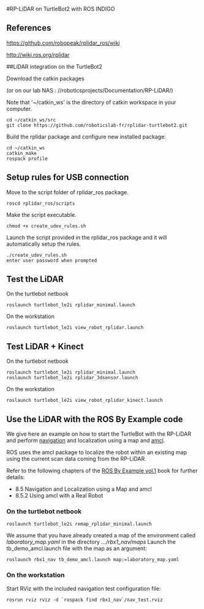 #RP-LiDAR on TurtleBot2 with ROS INDIGO

## References

https://github.com/robopeak/rplidar_ros/wiki

http://wiki.ros.org/rplidar

##LiDAR integration on the TurtleBot2

Download the catkin packages

(or on our lab NAS : //roboticsprojects/Documentation/RP-LiDAR/)

Note that '~/catkin_ws' is the directory of catkin workspace in your computer.

	cd ~/catkin_ws/src
	git clone https://github.com/roboticslab-fr/rplidar-turtlebot2.git

Build the rplidar package and configure new installed package:

	cd ~/catkin_ws
	catkin_make
	rospack profile

## Setup rules for USB connection

Move to the script folder of rplidar_ros package.

	roscd rplidar_ros/scripts
	
Make the script executable.

	chmod +x create_udev_rules.sh
	
Launch the script provided in the rplidar_ros package and it will automatically setup the rules.

	./create_udev_rules.sh
	enter user password when prompted

## Test the LiDAR

On the turtlebot netbook

	roslaunch turtlebot_le2i rplidar_minimal.launch
	
On the workstation

	roslaunch turtlebot_le2i view_robot_rplidar.launch
	
## Test LiDAR + Kinect

On the turtlebot netbook

	roslaunch turtlebot_le2i rplidar_minimal.launch
	roslaunch turtlebot_le2i rplidar_3dsensor.launch
	
On the workstation	

	roslaunch turtlebot_le2i view_robot_rplidar_kinect.launch

## Use the LiDAR with the ROS By Example code

We give here an example on how to start the TurtleBot with the RP-LiDAR and perform [navigation](http://wiki.ros.org/navigation/Tutorials/RobotSetup) and localization using a map and [amcl](http://wiki.ros.org/amcl).

ROS uses the amcl package to localize the robot within an existing map using the current scan data coming from the RP-LiDAR.

Refer to the following chapters of the [ROS By Example vol.1](http://www.lulu.com/shop/r-patrick-goebel/ros-by-example-indigo-volume-1/ebook/product-23032353.html)  book for further details:

- 8.5 Navigation and Localization using a Map and amcl
- 8.5.2 Using amcl with a Real Robot

### On the turtlebot netbook

	roslaunch turtlebot_le2i remap_rplidar_minimal.launch

We assume that you have already created a map of the environment called *laboratory_map.yaml* in the directory *.../rbx1_nav/maps*
Launch the tb_demo_amcl.launch file with the map as an argument:
	
	roslaunch rbx1_nav tb_demo_amcl.launch map:=laboratory_map.yaml
		
### On the workstation

Start RViz with the included navigation test configuration file:

	rosrun rviz rviz -d `rospack find rbx1_nav`/nav_test.rviz
